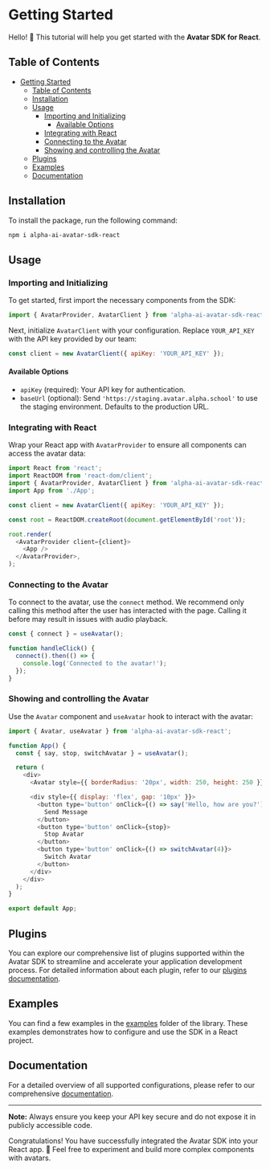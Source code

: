 # Getting Started

Hello! 👋 This tutorial will help you get started with the **Avatar SDK for React**.

## Table of Contents

- [Getting Started](#getting-started)
  - [Table of Contents](#table-of-contents)
  - [Installation](#installation)
  - [Usage](#usage)
    - [Importing and Initializing](#importing-and-initializing)
      - [Available Options](#available-options)
    - [Integrating with React](#integrating-with-react)
    - [Connecting to the Avatar](#connecting-to-the-avatar)
    - [Showing and controlling the Avatar](#showing-and-controlling-the-avatar)
  - [Plugins](#plugins)
  - [Examples](#examples)
  - [Documentation](#documentation)

## Installation

To install the package, run the following command:

```bash
npm i alpha-ai-avatar-sdk-react
```

## Usage

### Importing and Initializing

To get started, first import the necessary components from the SDK:

```javascript
import { AvatarProvider, AvatarClient } from 'alpha-ai-avatar-sdk-react';
```

Next, initialize `AvatarClient` with your configuration. Replace `YOUR_API_KEY` with the API key provided by our team:

```javascript
const client = new AvatarClient({ apiKey: 'YOUR_API_KEY' });
```

#### Available Options

- `apiKey` (required): Your API key for authentication.
- `baseUrl` (optional): Send `'https://staging.avatar.alpha.school'` to use the staging environment. Defaults to the production URL.

### Integrating with React

Wrap your React app with `AvatarProvider` to ensure all components can access the avatar data:

```javascript
import React from 'react';
import ReactDOM from 'react-dom/client';
import { AvatarProvider, AvatarClient } from 'alpha-ai-avatar-sdk-react';
import App from './App';

const client = new AvatarClient({ apiKey: 'YOUR_API_KEY' });

const root = ReactDOM.createRoot(document.getElementById('root'));

root.render(
  <AvatarProvider client={client}>
    <App />
  </AvatarProvider>,
);
```

### Connecting to the Avatar

To connect to the avatar, use the `connect` method. We recommend only calling this method after the user has interacted with the page. Calling it before may result in issues with audio playback.

```javascript
const { connect } = useAvatar();

function handleClick() {
  connect().then(() => {
    console.log('Connected to the avatar!');
  });
}
```

### Showing and controlling the Avatar

Use the `Avatar` component and `useAvatar` hook to interact with the avatar:

```javascript
import { Avatar, useAvatar } from 'alpha-ai-avatar-sdk-react';

function App() {
  const { say, stop, switchAvatar } = useAvatar();

  return (
    <div>
      <Avatar style={{ borderRadius: '20px', width: 250, height: 250 }} />

      <div style={{ display: 'flex', gap: '10px' }}>
        <button type='button' onClick={() => say('Hello, how are you?')}>
          Send Message
        </button>
        <button type='button' onClick={stop}>
          Stop Avatar
        </button>
        <button type='button' onClick={() => switchAvatar(4)}>
          Switch Avatar
        </button>
      </div>
    </div>
  );
}

export default App;
```

## Plugins

You can explore our comprehensive list of plugins supported within the Avatar SDK to streamline and accelerate your application development process. For detailed information about each plugin, refer to our [plugins documentation](docs/plugins).

## Examples

You can find a few examples in the [examples](examples/) folder of the library. These examples demonstrates how to configure and use the SDK in a React project.

## Documentation

For a detailed overview of all supported configurations, please refer to our comprehensive [documentation](docs/).

---

**Note:** Always ensure you keep your API key secure and do not expose it in publicly accessible code.

Congratulations! You have successfully integrated the Avatar SDK into your React app. 🎉 Feel free to experiment and build more complex components with avatars.
